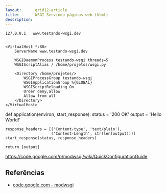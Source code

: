 ```yaml
---
layout:      grid12-article
title:       WSGI Servindo páginas web (html)
description: 
---
```





    127.0.0.1   www.testando-wsgi.dev


    <VirtualHost *:80>
        ServerName www.testando-wsgi.dev

        WSGIDaemonProcess testando-wsgi threads=5
        WSGIScriptAlias / /home/projetos/wsgi.py

        <Directory /home/projetos/>
            WSGIProcessGroup testando-wsgi
            WSGIApplicationGroup %{GLOBAL}
            WSGIScriptReloading On
            Order deny,allow
            Allow from all
        </Directory>
    </VirtualHost>


def application(environ, start_response):
    status = '200 OK'
    output = 'Hello World!'

    response_headers = [('Content-type', 'text/plain'),
                        ('Content-Length', str(len(output)))]
    start_response(status, response_headers)

    return [output]



https://code.google.com/p/modwsgi/wiki/QuickConfigurationGuide



Referências
---

- [code.google.com - modwsgi](https://code.google.com/p/modwsgi/ "link-externo")
